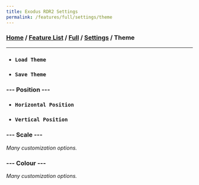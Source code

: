 ```yaml
---
title: Exodus RDR2 Settings
permalink: /features/full/settings/theme
---
```

### [Home](/) / [Feature List](/features) / [Full](/features/full) / [Settings](/features/full/settings) / Theme
---
- ### `Load Theme`
- ### `Save Theme`
### --- Position ---
- ### `Horizontal Position`
- ### `Vertical Position`
### --- Scale ---
*Many customization options.*
### --- Colour ---
*Many customization options.*
